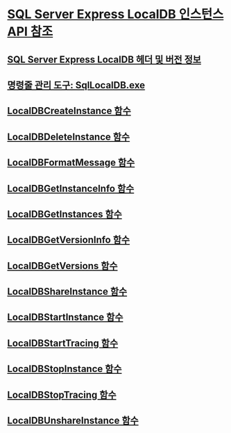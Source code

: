 # [SQL Server Express LocalDB 인스턴스 API 참조](sql-server-express-localdb-reference-instance-apis.md)
## [SQL Server Express LocalDB 헤더 및 버전 정보](sql-server-express-localdb-header-and-version-information.md)
## [명령줄 관리 도구: SqlLocalDB.exe](command-line-management-tool-sqllocaldb-exe.md)
## [LocalDBCreateInstance 함수](localdbcreateinstance-function.md)
## [LocalDBDeleteInstance 함수](localdbdeleteinstance-function.md)
## [LocalDBFormatMessage 함수](localdbformatmessage-function.md)
## [LocalDBGetInstanceInfo 함수](localdbgetinstanceinfo-function.md)
## [LocalDBGetInstances 함수](localdbgetinstances-function.md)
## [LocalDBGetVersionInfo 함수](localdbgetversioninfo-function.md)
## [LocalDBGetVersions 함수](localdbgetversions-function.md)
## [LocalDBShareInstance 함수](localdbshareinstance-function.md)
## [LocalDBStartInstance 함수](localdbstartinstance-function.md)
## [LocalDBStartTracing 함수](localdbstarttracing-function.md)
## [LocalDBStopInstance 함수](localdbstopinstance-function.md)
## [LocalDBStopTracing 함수](localdbstoptracing-function.md)
## [LocalDBUnshareInstance 함수](localdbunshareinstance-function.md)
